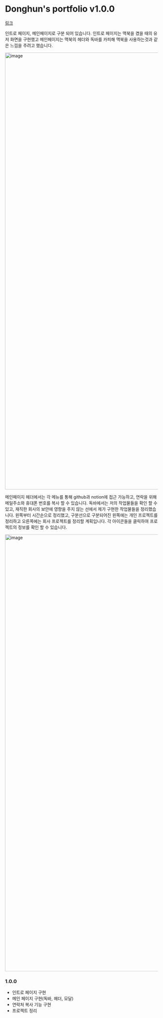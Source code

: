 # Donghun's portfolio v1.0.0

[링크](https://github.com/olennis/portfolio)

인트로 페이지, 메인페이지로 구분 되어 있습니다. 
인트로 페이지는 맥북을 켰을 때의 유저 화면을 구현했고 메인페이지는 맥북의 헤더와 독바를 카피해 맥북을 사용하는것과 같은 느낌을 주려고 했습니다. 

<img width="1440" alt="image" src="https://github.com/olennis/portfolio/assets/59818904/653eba4b-56fa-4555-8dd9-e3790d20e87a">


메인페이지 헤더에서는 각 메뉴를 통해 github과 notion에 접근 가능하고, 연락을 위해 메일주소와 휴대폰 번호를 복사 할 수 있습니다. 
독바에서는 저의 작업물들을 확인 할 수 있고, 재직한 회사의 보안에 영향을 주지 않는 선에서 제가 구현한 작업물들을 정리했습니다. 
왼쪽부터 시간순으로 정리했고, 구분선으로 구분되어진 왼쪽에는 개인 프로젝트를 정리하고 오른쪽에는 회사 프로젝트를 정리할 계획입니다. 
각 아이콘들을 클릭하여 프로젝트의 정보를 확인 할 수 있습니다. 

<img width="1440" alt="image" src="https://github.com/olennis/portfolio/assets/59818904/1c6cc840-1e50-4a5b-bd8c-9658560cbb18">


### 1.0.0
- 인트로 페이지 구현
- 메인 페이지 구현(독바, 헤더, 모달)
- 연락처 복사 기능 구현
- 프로젝트 정리
